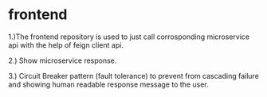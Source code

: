 # frontend

1.)The frontend repository is used to just call corrosponding microservice api with the help of feign client api.

2.) Show microservice response.

3.) Circuit Breaker pattern (fault tolerance) to prevent from cascading failure and showing human readable response message to the user.
